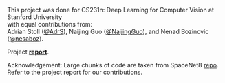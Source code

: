 This project was done for CS231n: Deep Learning for Computer Vision at Stanford University \
with equal contributions from: \
Adrian Stoll ([@AdrS](https://github.com/adrs)), Naijing Guo ([@NaijingGuo](https://github.com/naijingguo)), and Nenad Bozinovic ([@nesaboz](https://github.com/nesaboz)).

Project [**report**](https://github.com/nesaboz/SpaceNet8/blob/main/SpaceNet8_final_paper.pdf).

Acknowledgement: Large chunks of code are taken from SpaceNet8 [repo](https://github.com/SpaceNetChallenge/SpaceNet8). Refer to the project report for our contributions.
